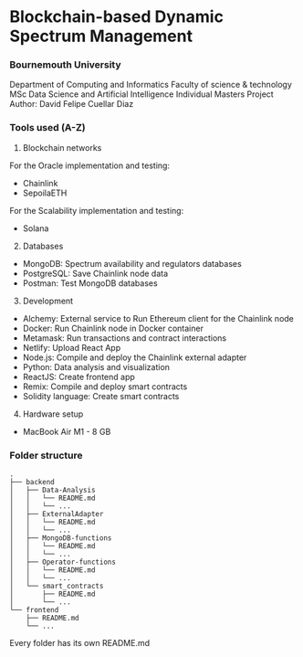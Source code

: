 # Blockchain-based Dynamic Spectrum Management

### Bournemouth University

Department of Computing and Informatics
Faculty of science & technology
MSc Data Science and Artificial Intelligence
Individual Masters Project
Author: David Felipe Cuellar Diaz

### Tools used (A-Z)

1. Blockchain networks

For the Oracle implementation and testing:

- Chainlink
- SepoilaETH

For the Scalability implementation and testing:

- Solana

2. Databases

- MongoDB: Spectrum availability and regulators databases
- PostgreSQL: Save Chainlink node data
- Postman: Test MongoDB databases

3. Development

- Alchemy: External service to Run Ethereum client for the Chainlink node
- Docker: Run Chainlink node in Docker container
- Metamask: Run transactions and contract interactions
- Netlify: Upload React App
- Node.js: Compile and deploy the Chainlink external adapter
- Python: Data analysis and visualization
- ReactJS: Create frontend app
- Remix: Compile and deploy smart contracts
- Solidity language: Create smart contracts

4. Hardware setup

- MacBook Air M1 - 8 GB

### Folder structure

    .
    ├── backend
    │   ├── Data-Analysis
    │   │   └── README.md
    │   │   └── ...
    │   ├── ExternalAdapter
    │   │   └── README.md
    │   │   └── ...
    │   ├── MongoDB-functions
    │   │   └── README.md
    │   │   └── ...
    │   ├── Operator-functions
    │   │   └── README.md
    │   │   └── ...
    │   └── smart_contracts
    │       ├── README.md
    │       └── ...
    └── frontend
        ├── README.md
        └── ...

Every folder has its own README.md
